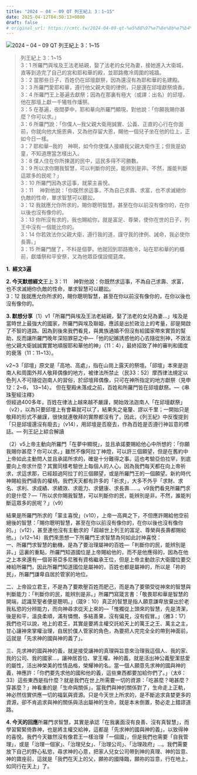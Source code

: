 ```yaml
---
title: "2024 – 04 – 09 QT 列王紀上 3：1~15"
date: 2025-04-12T04:50:13+0800
draft: false
# original_url: https://cmtc.tw/2024-04-09-qt-%e5%88%97%e7%8e%8b%e7%b4%80%e4%b8%8a-3%ef%bc%9a115
---
```


![2024 – 04 – 09 QT 列王紀上 3：1\~15](/images/qt.jpg  "2024 – 04 – 09 QT 列王紀上 3：1\~15")

> 列王紀上 3：1\~15  
> 3：1 所羅門與埃及王法老結親，娶了法老的女兒為妻，接她進入大衛城，直等到造完了自己的宮和耶和華的殿，並耶路撒冷周圍的城牆。  
> 3：2 當那些日子，百姓仍在邱壇獻祭，因為還沒有為耶和華的名建殿。  
> 3：3 所羅門愛耶和華，遵行他父親大衛的律例，只是還在邱壇獻祭燒香。  
> 3：4 所羅門王上基遍去獻祭；因為在那裏有極大（或譯：出名）的邱壇，他在那壇上獻一千犧牲作燔祭。  
> 3：5 在基遍，夜間夢中，耶和華向所羅門顯現，對他說：「你願我賜你甚麼？你可以求。」  
> 3：6 所羅門說：「你僕人─我父親大衛用誠實、公義、正直的心行在你面前，你就向他大施恩典，又為他存留大恩，賜他一個兒子坐在他的位上，正如今日一樣。  
> 3：7 耶和華─我的　神啊，如今你使僕人接續我父親大衛作王；但我是幼童，不知道應當怎樣出入。  
> 3：8 僕人住在你所揀選的民中，這民多得不可勝數。  
> 3：9 所以求你賜我智慧，可以判斷你的民，能辨別是非。不然，誰能判斷這眾多的民呢？」  
> 3：10 所羅門因為求這事，就蒙主喜悅。  
> 3：11 　神對他說：「你既然求這事，不為自己求壽、求富，也不求滅絕你仇敵的性命，單求智慧可以聽訟，  
> 3：12 我就應允你所求的，賜你聰明智慧，甚至在你以前沒有像你的，在你以後也沒有像你的。  
> 3：13 你所沒有求的，我也賜給你，就是富足、尊榮，使你在世的日子，列王中沒有一個能比你的。  
> 3：14 你若效法你父親大衛，遵行我的道，謹守我的律例、誡命，我必使你長壽。」  
> 3：15 所羅門醒了，不料是個夢。他就回到耶路撒冷，站在耶和華的約櫃前，獻燔祭和平安祭，又為他眾臣僕設擺筵席。

**1.  經文3遍**

**2. 今天默想經文**王上 3：11 　神對他說：你既然求這事，不為自己求壽、求富，也不求滅絕你仇敵的性命，單求智慧可以聽訟。  
3：12 我就應允你所求的，賜你聰明智慧，甚至在你以前沒有像你的，在你以後也沒有像你的。

**3. 默想分享**（1）v1「所羅門與埃及王法老結親，娶了法老的女兒為妻…」埃及是當時世上最強大的國家，所羅門與埃及聯姻，應該是出於政治上的考量，卻是開啟了不智的道路。因為到後來我們看見，與異族通婚不但沒有給國家帶來實質的幫助，反而讓所羅門晚年深陷罪惡之中—「他的妃嬪誘惑他的心去隨從別神，不效法他父親大衛誠誠實實地順服耶和華他的神」（11：4），最終招致了神的審判和國度的衰落（11：11\~13）。

v2\~3「邱壇」原文是「高地、高處」，指在山崗上露天的祭壇。「邱壇」本來是迦南人和周圍外邦人敬拜偶像的地方，被律法所禁止（民33：52）摩西律法規定以色列人不可隨從迦南人的習俗，於邱壇拜偶像，只可在神所指定的地方獻祭（見申12：2\~6， 13\~14）。 但在聖殿未落成之前，百姓和所羅門皆在邱壇獻祭。—《串珠聖經注釋》  
但經過400多年，百姓在律法上越來越不嚴謹，開始效法迦南人「在邱壇獻祭」（v2），以為只要邱壇上有會幕就可以了，結果失之毫釐、謬以千里；一開始只是敬拜的形式不嚴謹，很快就連敬拜的實際都沒有了。因此，《列王紀》中反復提到「只是邱壇還沒有廢去」（v14），用邱壇是否廢去，作為百姓是否遵行神旨意的標誌。— 列王記上綜合解讀

（2）v5上帝主動向所羅門「在夢中顯現」，並且承諾要賜給他心中所想的：「你願我賜你甚麼？你可以求。」雖然不像阿拉丁神燈，可以許三個願望，但是在舊約中上帝如此主動問人並且承諾所求的，確是十分難得之事。這也考驗亞伯拉罕，到底要向上帝求什麼？其實同樣考驗世上每個人的人心。因為我們每天都在向上帝祈求，求這求那，已經超過阿拉丁的三個願望，或是所羅門王的一個願望。新約時代神賜給我們禱告的權柄，我們天天都有許多的「祈求」，大多不外乎「求財、求名、求利、求成績、求績效、求能力、求健康、求長壽……。v9我們看見所羅門求的是什麼？—「所以求你賜我智慧，可以判斷你的民，能辨別是非。不然，誰能判斷這眾多的民呢？」（v9）

結果是所羅門所求的「蒙主喜悅」（v10），上帝一高興之下，不但應許賜給他空前絕後的智慧：「賜你聰明智慧，甚至在你以前沒有像你的，在你以後也沒有像你的。」（v12），甚至連他沒有主動求的「超越世上列王的富足、尊榮與長壽都賜給他。」（v12\~14）我們來思想一下所羅門王求智慧為何如此討神喜悅：  
一、所羅門求智慧的動機，是為了要治理屬神的百姓—「判斷你的民，能辨別是非。」這裏的重點，所羅門知道國位是上帝賜給他的，而不是他應得的，因為在他之上本來還有一個哥哥亞多尼雅有資格繼承王位，但是上帝主動啟示大衛國位要交棒給所羅門，因此所羅門知道國位是屬神的，百姓也都是屬神的，所以是「祢的民」，所羅門謙卑自居於管家的地位。

二、上帝設立君王，不是為了要欺壓百姓而肥己，而是為了要領受從神來的智慧與判斷能力：「判斷你的民，能辨別是非。」所羅門寫箴言書：「敬畏耶和華是智慧的開端，認識至聖者便是聰明。」（箴9：10）真正的智慧是指人願意謙卑放棄出於老我私慾的分辨能力，而向神尋求從天上來的—「惟獨從上頭來的智慧，先是清潔，後是和平，溫良柔順，滿有憐憫，多結善果，沒有偏見，沒有假冒。」（雅3：17）我們也可以說，地上的君王，其實是要將主權交託給天上的萬王之王、萬主之主，甘心讓神來掌權治理，自居於僕人管家的角色，為要把人完完全全的帶到神面前，這就是「先求神的國與神的義了」。

三、先求神的國與神的義，就是接受讓神的真理與旨意來治理我這個人、我的家、我的公司、我的國家…，讓神居首位、掌王權。神的義，就是活出神公義聖潔慈愛的屬性，活出神榮美的性情品格，榮耀神的名。當一個人願意先求神的國與神的義，神應許：「你們要先求他的國和他的義，這些東西都要加給你們了。」（太6：33）這些東西是指什麼？就是我們在世上所需要一切的資源：「吃甚麼？喝甚麼？穿甚麼？」神看重的是「生命與關係」，當我們與神的關係對了，生命走上正軌，神必然信實供應一切的福氣與資源。只是今天世上所求的，是不斷追求貪婪更多的資源，卻不肯追求與神的關係與活出屬神的生命，就是本末倒置，勢必走上錯謬道路。

**4. 今天的回應**所羅門求智慧，其實是承認「在我裏面沒有良善、沒有真智慧」，而學習緊緊倚靠神，也是將主權交給神，這都是「先求神的國與神的義」，以致得神的喜悅。我們今天雖然沒有像君王一樣治理「一個國」，但是我們也需要「自我管理」，或是「治理一個家」、「治理兒女」、「治理公司」、「治理政府」…。我們需要放下自己的野心私慾，尋求神的心意，把家人兒女公司帶到神的真理、神的旨意、神的寶座前，這就是「我們在天上的父，願祢的國降臨，願祢的旨意，行在地上，如同行在天上」了。